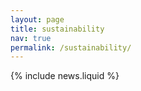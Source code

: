 ```yaml
---
layout: page
title: sustainability
nav: true
permalink: /sustainability/
---
```


{% include news.liquid %}
